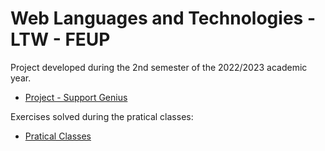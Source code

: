 # Web Languages and Technologies - LTW - FEUP

Project developed during the 2nd semester of the 2022/2023 academic year.

- [Project - Support Genius](/Project)

Exercises solved during the pratical classes:

- [Pratical Classes](/Classes)